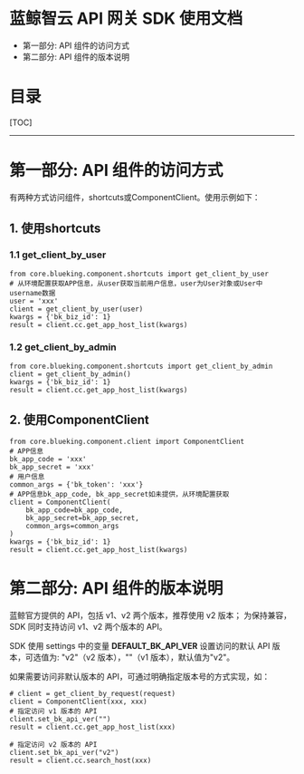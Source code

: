 # 蓝鲸智云 API 网关 SDK 使用文档

- 第一部分: API 组件的访问方式
- 第二部分: API 组件的版本说明

# 目录

[TOC]

----------------------------------------------------------

# 第一部分: API 组件的访问方式

有两种方式访问组件，shortcuts或ComponentClient。使用示例如下：

## 1. 使用shortcuts

### 1.1 get_client_by_user

```
from core.blueking.component.shortcuts import get_client_by_user
# 从环境配置获取APP信息，从user获取当前用户信息，user为User对象或User中username数据
user = 'xxx'
client = get_client_by_user(user)
kwargs = {'bk_biz_id': 1}
result = client.cc.get_app_host_list(kwargs)
```

### 1.2 get_client_by_admin

```
from core.blueking.component.shortcuts import get_client_by_admin
client = get_client_by_admin()
kwargs = {'bk_biz_id': 1}
result = client.cc.get_app_host_list(kwargs)
```

## 2. 使用ComponentClient

```
from core.blueking.component.client import ComponentClient
# APP信息
bk_app_code = 'xxx' 
bk_app_secret = 'xxx' 
# 用户信息
common_args = {'bk_token': 'xxx'}
# APP信息bk_app_code, bk_app_secret如未提供，从环境配置获取
client = ComponentClient(
    bk_app_code=bk_app_code, 
    bk_app_secret=bk_app_secret, 
    common_args=common_args
)
kwargs = {'bk_biz_id': 1}
result = client.cc.get_app_host_list(kwargs)
```

# 第二部分: API 组件的版本说明

蓝鲸官方提供的 API，包括 v1、v2 两个版本，推荐使用 v2 版本； 为保持兼容，SDK 同时支持访问 v1、v2 两个版本的 API。

SDK 使用 settings 中的变量 **DEFAULT_BK_API_VER** 设置访问的默认 API 版本，可选值为: "v2"（v2 版本），""（v1 版本），默认值为"v2"。

如果需要访问非默认版本的 API，可通过明确指定版本号的方式实现，如：

```
# client = get_client_by_request(request)
client = ComponentClient(xxx, xxx)
# 指定访问 v1 版本的 API
client.set_bk_api_ver("")
result = client.cc.get_app_host_list(xxx)

# 指定访问 v2 版本的 API
client.set_bk_api_ver("v2")
result = client.cc.search_host(xxx)
```
